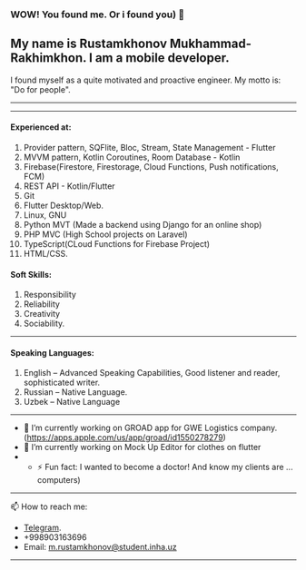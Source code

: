 ### WOW! You found me. Or i found you) 👋

## My name is Rustamkhonov Mukhammad-Rakhimkhon. I am a mobile developer. 
I found myself as a quite motivated and proactive engineer. My motto is: "Do for people". 

----------------------------------------

-------------------

#### Experienced at:
1. Provider pattern, SQFlite, Bloc, Stream, State Management - Flutter 
2. MVVM pattern, Kotlin Coroutines, Room Database - Kotlin
4. Firebase(Firestore, Firestorage, Cloud Functions, Push notifications, FCM)
5. REST API - Kotlin/Flutter
6. Git
7. Flutter Desktop/Web.
9. Linux, GNU
10. Python MVT (Made a backend using Django for an online shop)
11. PHP MVC (High School projects on Laravel)
12. TypeScript(CLoud Functions for Firebase Project)
12. HTML/CSS.
#### Soft Skills:  
1. Responsibility  
2. Reliability 
3. Creativity 
4. Sociability.
------------
#### Speaking Languages:  
1. English – Advanced Speaking Capabilities, Good listener and reader, sophisticated 
writer. 
2. Russian – Native Language.  
3. Uzbek – Native Language
-------------------------
- 🔭 I’m currently working on GROAD app for GWE Logistics company. (https://apps.apple.com/us/app/groad/id1550278279)
-  🔭 I’m currently working on Mock Up Editor for clothes on flutter 
-  - ⚡ Fun fact: I wanted to become a doctor! And know my clients are ... computers)

------------------------
📫 How to reach me: 
  * [Telegram](https://t.me/Yourtoughmango).
  * +998903163696
  * Email: m.rustamkhonov@student.inha.uz
----------------------

<!--
**Mukhammad1999/Mukhammad1999** is a ✨ _special_ ✨ repository because its `README.md` (this file) appears on your GitHub profile.
-----------------





Here are some ideas to get you started:



- 👯 I’m looking to collaborate on ...
- 🤔 I’m looking for help with ...
- 💬 Ask me about ...
- 📫 How to reach me: ...
- 😄 Pronouns: ...
- ⚡ Fun fact: ...
-->

